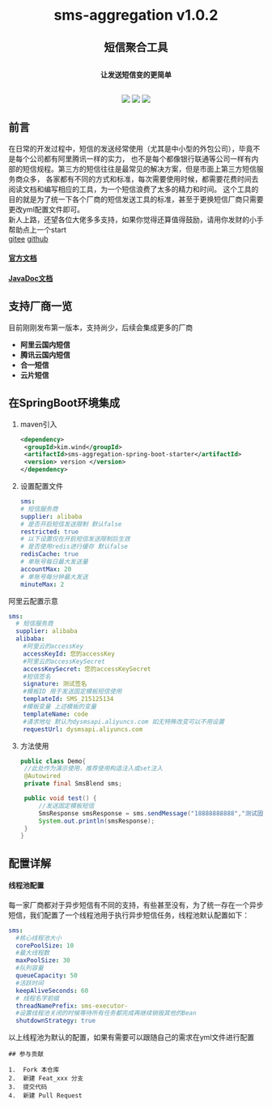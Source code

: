 <h1 align="center" style="margin: 30px 0 30px; font-weight: bold;">sms-aggregation v1.0.2</h1>
<h2 align="center" style="margin: 30px 0 30px; font-weight: bold;">短信聚合工具</h2>
<h4 align="center" style="margin: 30px 0 30px; font-weight: bold;">让发送短信变的更简单</h4>
<p align="center">
<a href="https://gitee.com/the-wind-is-like-a-song/sms_aggregation/stargazers"><img src="https://gitee.com/the-wind-is-like-a-song/sms_aggregation/badge/star.svg?theme=gvp"></a>
<a href="https://gitee.com/the-wind-is-like-a-song/sms_aggregation/master/LICENSE"><img src="https://img.shields.io/badge/license-Apache--2.0-green"></a>
<a href="https://gitee.com/the-wind-is-like-a-song/sms_aggregation"><img src="https://img.shields.io/badge/version-v1.0.2-blue"></a>
</p>

## 前言

在日常的开发过程中，短信的发送经常使用（尤其是中小型的外包公司），毕竟不是每个公司都有阿里腾讯一样的实力，
也不是每个都像银行联通等公司一样有内部的短信规程。第三方的短信往往是最常见的解决方案，但是市面上第三方短信服务商众多，
各家都有不同的方式和标准，每次需要使用时候，都需要花费时间去阅读文档和编写相应的工具，为一个短信浪费了太多的精力和时间。
这个工具的目的就是为了统一下各个厂商的短信发送工具的标准，甚至于更换短信厂商只需要更改yml配置文件即可。  
新人上路，还望各位大佬多多支持，如果你觉得还算值得鼓励，请用你发财的小手帮助点上一个start  
[gitee](https://gitee.com/the-wind-is-like-a-song/sms_aggregation)
[github](https://github.com/fengruge/sms_aggregation)

#### [官方文档](http://wind.kim)
#### [JavaDoc文档](https://apidoc.gitee.com/the-wind-is-like-a-song/sms_aggregation)

## 支持厂商一览

目前刚刚发布第一版本，支持尚少，后续会集成更多的厂商

- **阿里云国内短信**
- **腾讯云国内短信**
- **合一短信**
- **云片短信**

## 在SpringBoot环境集成

1. maven引入
   
   ```xml
   <dependency>
    <groupId>kim.wind</groupId>
    <artifactId>sms-aggregation-spring-boot-starter</artifactId>
    <version> version </version>
   </dependency>
   ```
2. 设置配置文件
   
   ```yaml
   sms:
   # 短信服务商 
   supplier: alibaba
   # 是否开启短信发送限制 默认false
   restricted: true
   # 以下设置仅在开启短信发送限制后生效
   # 是否使用redis进行缓存 默认false
   redisCache: true
   # 单账号每日最大发送量
   accountMax: 20
   # 单账号每分钟最大发送
   minuteMax: 2
   ```

阿里云配置示意
```yaml
sms:
  # 短信服务商
  supplier: alibaba
  alibaba:
    #阿里云的accessKey
    accessKeyId: 您的accessKey
    #阿里云的accessKeySecret
    accessKeySecret: 您的accessKeySecret
    #短信签名
    signature: 测试签名
    #模板ID 用于发送固定模板短信使用
    templateId: SMS_215125134
    #模板变量 上述模板的变量
    templateName: code
    #请求地址 默认为dysmsapi.aliyuncs.com 如无特殊改变可以不用设置
    requestUrl: dysmsapi.aliyuncs.com
```

3. 方法使用
   
   ```java
   public class Demo{
    //此处作为演示使用，推荐使用构造注入或set注入
    @Autowired
    private final SmsBlend sms;
   
    public void test() {
        //发送固定模板短信
        SmsResponse smsResponse = sms.sendMessage("18888888888","测试固定模板短信");
        System.out.println(smsResponse);
    }
   }
   ```


## 配置详解

#### 线程池配置

每一家厂商都对于异步短信有不同的支持，有些甚至没有，为了统一存在一个异步短信，我们配置了一个线程池用于执行异步短信任务，线程池默认配置如下：  

```yaml
sms:
  #核心线程池大小
  corePoolSize: 10
  #最大线程数
  maxPoolSize: 30
  #队列容量
  queueCapacity: 50
  #活跃时间
  keepAliveSeconds: 60
  # 线程名字前缀
  threadNamePrefix: sms-executor-
  #设置线程池关闭的时候等待所有任务都完成再继续销毁其他的Bean
  shutdownStrategy: true
```

以上线程池为默认的配置，如果有需要可以跟随自己的需求在yml文件进行配置

```
## 参与贡献

1.  Fork 本仓库
2.  新建 Feat_xxx 分支
3.  提交代码
4.  新建 Pull Request
```
